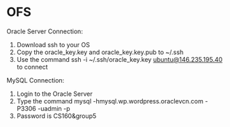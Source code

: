 # OFS

Oracle Server Connection:
 
1. Download ssh to your OS
2. Copy the oracle_key.key and oracle_key.key.pub to ~/.ssh 
3. Use the command ssh -i ~/.ssh/oracle_key.key ubuntu@146.235.195.40 to connect

MySQL Connection:

1. Login to the Oracle Server
2. Type the command mysql -hmysql.wp.wordpress.oraclevcn.com -P3306 -uadmin -p
3. Password is CS160&group5
